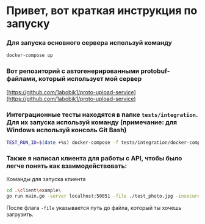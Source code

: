 # Привет, вот краткая инструкция по запуску

### Для запуска основного сервера используй команду
```bash
docker-compose up
```

### Вот репозиторий с автогенерированными protobuf-файлами, который использует мой сервер
[https://github.com/1abobik1/proto-upload-service](https://github.com/1abobik1/proto-upload-service)

### Интеграционные тесты находятся в папке `tests/integration`. Для их запуска используй команду (примечание: для Windows используй консоль Git Bash)
```bash
TEST_RUN_ID=$(date +%s) docker-compose -f tests/integration/docker-compose.test.yml up --build
```

### Также я написал клиента для работы с API, чтобы было легче понять как взаимодействовать:
Команды для запуска клиента
```bash
cd .\client\example\
go run main.go -server localhost:50051 -file ./test_photo.jpg -insecure
```
После флага `-file` указывается путь до файла, который ты хочешь загрузить.
```

